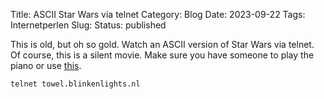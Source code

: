 Title: ASCII Star Wars via telnet
Category: Blog
Date: 2023-09-22
Tags: Internetperlen
Slug: 
Status: published

This is old, but oh so gold. Watch an ASCII version of Star Wars via telnet. Of course, this is a silent movie. Make
sure you have someone to play the piano or use [this](https://www.youtube.com/watch?v=dukolBPDpsk).

```
telnet towel.blinkenlights.nl
```
